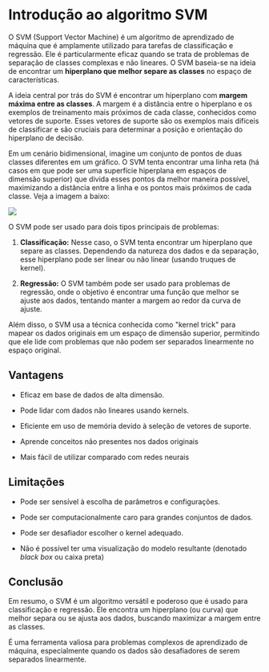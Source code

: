 # Introdução ao algoritmo SVM

O SVM (Support Vector Machine) é um algoritmo de aprendizado de máquina que é amplamente utilizado para tarefas de classificação e regressão. Ele é particularmente eficaz quando se trata de problemas de separação de classes complexas e não lineares. O SVM baseia-se na ideia de encontrar um **hiperplano que melhor separe as classes** no espaço de características.

A ideia central por trás do SVM é encontrar um hiperplano com **margem máxima entre as classes**. A margem é a distância entre o hiperplano e os exemplos de treinamento mais próximos de cada classe, conhecidos como vetores de suporte. Esses vetores de suporte são os exemplos mais difíceis de classificar e são cruciais para determinar a posição e orientação do hiperplano de decisão.

Em um cenário bidimensional, imagine um conjunto de pontos de duas classes diferentes em um gráfico. O SVM tenta encontrar uma linha reta (há casos em que pode ser uma superfície hiperplana em espaços de dimensão superior) que divida esses pontos da melhor maneira possível, maximizando a distância entre a linha e os pontos mais próximos de cada classe. Veja a imagem a baixo:

![](representacao-margem-maxima.png)

O SVM pode ser usado para dois tipos principais de problemas:

1. **Classificação:** Nesse caso, o SVM tenta encontrar um hiperplano que separe as classes. Dependendo da natureza dos dados e da separação, esse hiperplano pode ser linear ou não linear (usando truques de kernel).

2. **Regressão:** O SVM também pode ser usado para problemas de regressão, onde o objetivo é encontrar uma função que melhor se ajuste aos dados, tentando manter a margem ao redor da curva de ajuste.

Além disso, o SVM usa a técnica conhecida como "kernel trick" para mapear os dados originais em um espaço de dimensão superior, permitindo que ele lide com problemas que não podem ser separados linearmente no espaço original.

## **Vantagens**

- Eficaz em base de dados de alta dimensão.

- Pode lidar com dados não lineares usando kernels.

- Eficiente em uso de memória devido à seleção de vetores de suporte.

- Aprende conceitos não presentes nos dados originais

- Mais fácil de utilizar comparado com redes neurais

## **Limitações**

- Pode ser sensível à escolha de parâmetros e configurações.

- Pode ser computacionalmente caro para grandes conjuntos de dados.

- Pode ser desafiador escolher o kernel adequado.

- Não é possível ter uma visualização do modelo resultante (denotado _black box_ ou caixa preta)

## **Conclusão**

Em resumo, o SVM é um algoritmo versátil e poderoso que é usado para classificação e regressão. Ele encontra um hiperplano (ou curva) que melhor separa ou se ajusta aos dados, buscando maximizar a margem entre as classes. 

É uma ferramenta valiosa para problemas complexos de aprendizado de máquina, especialmente quando os dados são desafiadores de serem separados linearmente.